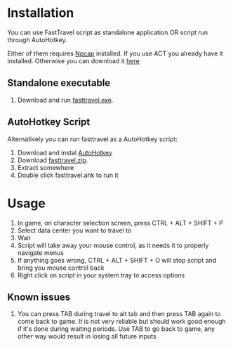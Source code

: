 # Installation

You can use FastTravel script as standalone application OR script run through AutoHotkey.

Either of them requires [Npcap](https://npcap.com) installed. If you use ACT you already have it installed. Otherwise you can download it [here](https://npcap.com/#download)

## Standalone executable

1. Download and run [fasttravel.exe](https://github.com/anomek/FFxivFastTravel/releases/latest/download/fasttravel.exe).


## AutoHotkey Script

Alternatively you can run fasttravel as a AutoHotkey script:

1. Download and instal [AutoHotkey](https://www.autohotkey.com)
1. Download [fasttravel.zip](https://github.com/anomek/FFxivFastTravel/releases/latest/download/fasttravel.zip).
1. Extract somewhere
1. Double click fasttravel.ahk to run it

# Usage

1. In game, on character selection screen, press CTRL + ALT + SHIFT + P
1. Select data center you want to travel to
1. Wait
1. Script will take away your mouse control, as it needs it to properly navigate menus
1. If anything goes wrong, CTRL + ALT + SHIFT + O will stop script and bring you mouse control back
1. Right click on script in your system tray to access options

## Known issues

1. You can press TAB during travel to alt tab and then press TAB again to come back to game. It is not very reliable 
but should work good enough if it's done during waiting periods. Use TAB to go back to game, any other way would result in losing all future inputs
